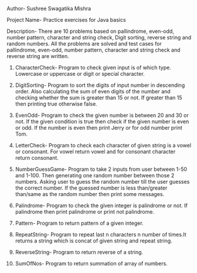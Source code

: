 Author- Sushree Swagatika Mishra

Project Name- Practice exercises for Java basics

Description- There are 10 problems based on pallindrome, even-odd, number pattern, character and string check, Digit sorting, reverse string and random numbers.
All the problems are solved and test cases for pallindrome, even-odd, number pattern, character and string check and reverse string are written. 

1. CharacterCheck-
		Program to check given input is of which type. Lowercase or uppercase or digit or special character.

2. DigitSorting-
		Program to sort the digits of input number in descending order. Also calculating the sum of even digits of the number and 			checking whether the sum is greater than 15 or not. If greater than 15 then printing true otherwise false.

3. EvenOdd-
		Program to check the given number is between 20 and 30 or not. If the given condition is true then check if the given number 			is even or odd. If the number is even then print Jerry or for odd number print Tom.

4. LetterCheck-
		Program to check each character of given string is a vowel or consonant. For vowel return vowel and for consonant character 			return consonant.

5. NumberGuessGame-
		Program to take 2 inputs from user between 1-50 and 1-100. Then generating one random number between those 2 numbers. Asking 			user to guess the random number till the user guesses the correct number. If the guessed number is less than/greater than/same 			as the random number then print some messages.

6. Palindrome-
		Program to check the given integer is palindrome or not. If palindrome then print palindrome or print not palindrome.

7. Pattern-
		Program to return pattern of a given integer.

8. RepeatString-
		Program to repeat last n characters n number of times.It returns a string which is concat of given string and repeat string.

9. ReverseString-
		Program to return reverse of a string.

10. SumOfNos- 
		Program to return summation of array of numbers.
